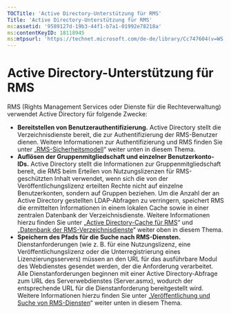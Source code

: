```yaml
---
TOCTitle: 'Active Directory-Unterstützung für RMS'
Title: 'Active Directory-Unterstützung für RMS'
ms:assetid: '9589127d-19b3-44f1-b7a1-01992e78218a'
ms:contentKeyID: 18118945
ms:mtpsurl: 'https://technet.microsoft.com/de-de/library/Cc747604(v=WS.10)'
---
```


Active Directory-Unterstützung für RMS
======================================

RMS (Rights Management Services oder Dienste für die Rechteverwaltung) verwendet Active Directory für folgende Zwecke:

-   **Bereitstellen von Benutzerauthentifizierung.** Active Directory stellt die Verzeichnisdienste bereit, die zur Authentifizierung der RMS-Benutzer dienen. Weitere Informationen zur Authentifizierung und RMS finden Sie unter „[RMS-Sicherheitsmodell](https://technet.microsoft.com/665db831-366d-4dca-9bb3-cc2912481fe1)“ weiter unten in diesem Thema.
-   **Auflösen der Gruppenmitgliedschaft und einzelner Benutzerkonto-IDs.** Active Directory stellt die Informationen zur Gruppenmitgliedschaft bereit, die RMS beim Erteilen von Nutzungslizenzen für RMS-geschützten Inhalt verwendet, wenn sich die von der Veröffentlichungslizenz erteilten Rechte nicht auf einzelne Benutzerkonten, sondern auf Gruppen beziehen. Um die Anzahl der an Active Directory gestellten LDAP-Abfragen zu verringern, speichert RMS die ermittelten Informationen in einem lokalen Cache sowie in einer zentralen Datenbank der Verzeichnisdienste. Weitere Informationen hierzu finden Sie unter „[Active Directory-Cache für RMS](https://technet.microsoft.com/c721a2eb-2fe9-4346-b426-3cc169b97265)“ und „[Datenbank der RMS-Verzeichnisdienste](https://technet.microsoft.com/6f6b8586-5d17-4a40-94a3-4dc738195301)“ weiter oben in diesem Thema.
-   **Speichern des Pfads für die Suche nach RMS-Diensten.** Dienstanforderungen (wie z. B. für eine Nutzungslizenz, eine Veröffentlichungslizenz oder die Unterregistrierung eines Lizenzierungsservers) müssen an den URL für das ausführbare Modul des Webdienstes gesendet werden, der die Anforderung verarbeitet. Alle Dienstanforderungen beginnen mit einer Active Directory-Abfrage zum URL des Serverwebdienstes (Server.asmx), wodurch der entsprechende URL für die Dienstanforderung bereitgestellt wird. Weitere Informationen hierzu finden Sie unter „[Veröffentlichung und Suche von RMS-Diensten](https://technet.microsoft.com/336c0d55-fd7f-4aa9-b3e6-bfd6565b1086)“ weiter unten in diesem Thema.